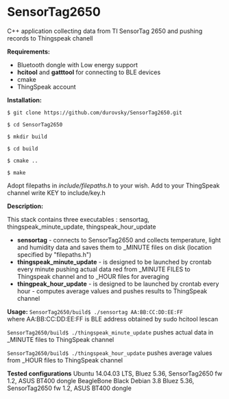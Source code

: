 # SensorTag2650
C++ application collecting data from TI SensorTag 2650 and pushing records to Thingspeak chanell

**Requirements:**
* Bluetooth dongle with Low energy support
* **hcitool** and **gatttool** for connecting to BLE devices
* cmake
* ThingSpeak account

**Installation:**

`$ git clone https://github.com/durovsky/SensorTag2650.git`

`$ cd SensorTag2650`

`$ mkdir build`

`$ cd build`

`$ cmake ..`

`$ make`

Adopt filepaths in *include/filepaths.h* to your wish. 
Add to your ThingSpeak channel write KEY to include/key.h

**Description:**

This stack contains three executables : sensortag, thingspeak_minute_update, thingspeak_hour_update

* **sensortag** - connects to SensorTag2650 and collects temperature, light and humidity data and saves them to _MINUTE files on disk (location specified by "filepaths.h")
* **thingspeak_minute_update** - is designed to be launched by crontab every minute pushing actual data red from _MINUTE FILES to Thingspeak channel and to _HOUR files for averaging
* **thingpeak_hour_update** - is designed to be launched by crontab every hour - computes average values and pushes results to ThingSpeak channel

**Usage:**
`SensorTag2650/build$ ./sensortag AA:BB:CC:DD:EE:FF`  
where AA:BB:CC:DD:EE:FF is BLE address obtained by sudo hcitool lescan

`SensorTag2650/build$ ./thingspeak_minute_update` 
pushes actual data in _MINUTE files to ThingSpeak channel

`SensorTag2650/build$ ./thingspeak_hour_update` 
pushes average values from _HOUR files to ThingSpeak channel

**Tested configurations**
Ubuntu 14.04.03 LTS, Bluez 5.36, SensorTag2650 fw 1.2, ASUS BT400 dongle
BeagleBone Black Debian 3.8 Bluez 5.36, SensorTag2650 fw 1.2, ASUS BT400 dongle


